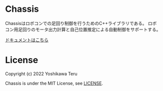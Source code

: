 # Chassis
Chassisはロボコンでの足回り制御を行うためのC++ライブラリである。
ロボコン用足回りのモータ出力計算と自己位置推定による自動制御をサポートする。

[ドキュメントはこちら](./)

# License
Copyright (c) 2022 Yoshikawa Teru

Chassis is under the MIT License, see [LICENSE](./LICENSE).
